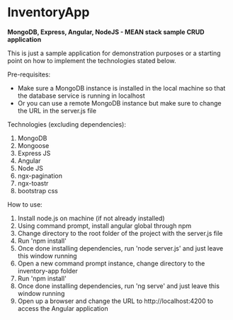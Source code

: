 # InventoryApp
<b>MongoDB, Express, Angular, NodeJS - MEAN stack sample CRUD application</b>

This is just a sample application for demonstration purposes or a starting point on how to implement the technologies stated below.

Pre-requisites:
<ul>
  <li>Make sure a MongoDB instance is installed in the local machine so that the database service is running in localhost</li>
  <li>Or you can use a remote MongoDB instance but make sure to change the URL in the server.js file</li>
</ul>

Technologies (excluding dependencies):
<ol>
	<li>MongoDB</li>
  <li>Mongoose</li> 
  <li>Express JS
  <li>Angular</li>
	<li>Node JS </li>
	<li>ngx-pagination</li>
  <li>ngx-toastr</li>
	<li>bootstrap css</li>
</ol>

How to use:
<ol>	
  <li>Install node.js on machine (if not already installed)</li>
  <li>Using command prompt, install angular global through npm</li>
  <li>Change directory to the root folder of the project with the server.js file</li>
  <li>Run 'npm install'</li>  
  <li>Once done installing dependencies, run 'node server.js' and just leave this window running</li>
  <li>Open a new command prompt instance, change directory to the inventory-app folder</li>
  <li>Run 'npm install'</li>  
  <li>Once done installing dependencies, run 'ng serve' and just leave this window running</li>
  <li>Open up a browser and change the URL to http://localhost:4200 to access the Angular application</li>
</ol>
